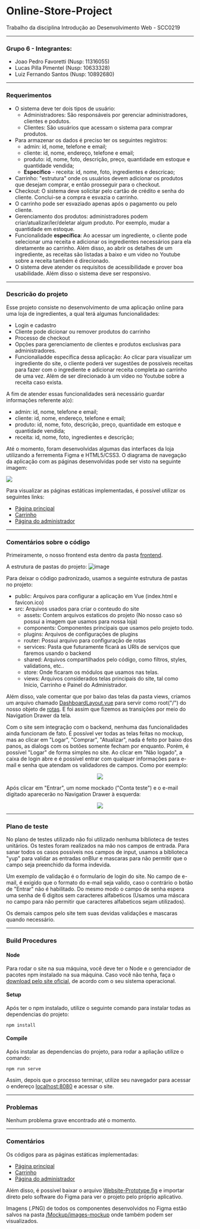 # Online-Store-Project

Trabalho da disciplina Introdução ao Desenvolvimento Web - SCC0219

---

### Grupo 6 - Integrantes:

- Joao Pedro Favoretti (Nusp: 11316055)
- Lucas Pilla Pimentel (Nusp: 10633328)
- Luiz Fernando Santos (Nusp: 10892680)

---

### Requerimentos

- O sistema deve ter dois tipos de usuário:
    - Administradores: São responsáveis por gerenciar administradores, clientes e podutos.
    - Clientes: São usuários que acessam o sistema para comprar produtos.
- Para armazenar os dados é preciso ter os seguintes registros:
    - admin: id, nome, telefone e email;
    - cliente: id, nome, endereço, telefone e email;
    - produto: id, nome, foto, descrição, preço, quantidade em estoque e quantidade vendida;
    - **Específico** - receita: id, nome, foto, ingredientes e descricao;
- Carrinho: "estrutura" onde os usuários devem adicionar os produtos que desejam comprar, e então prosseguir para o checkout.
-  Checkout: O sistema deve solicitar pelo cartão de crédito e senha do cliente. Conclui-se a compra e esvazia o carrinho.
- O carrinho pode ser esvaziado apenas após o pagamento ou pelo cliente.
- Gerenciamento dos produtos: administradores podem criar/atualizar/ler/deletar algum produto. Por exemplo, mudar a quantidade em estoque.
- Funcionalidade **específica**: Ao acessar um ingrediente, o cliente pode selecionar uma receita e adicionar os ingredientes necessários para ela diretamente ao carrinho. Além disso, ao abrir os detalhes de um ingrediente, as receitas são listadas a baixo e um video no Youtube sobre a receita também é direcionado.
- O sistema deve atender os requisitos de acessibilidade e prover boa usabilidade. Além disso o sistema deve ser responsivo.

---

### Descricão do projeto

Esse projeto consiste no desenvolvimento de uma aplicação online para uma loja de ingredientes, a qual terá algumas funcionalidades:

- Login e cadastro
- Cliente pode dicionar ou remover produtos do carrinho
- Processo de checkout
- Opções para gerenciamento de clientes e produtos exclusivas para administradores.
- Funcionaliadde específica dessa aplicação: Ao clicar para visualizar um ingrediente do site, o cliente poderá ver sugestões de possíveis receitas para fazer com o ingrediente e adicionar receita completa ao carrinho de uma vez. Além de ser direcionado à um video no Youtube sobre a receita caso exista.

A fim de atender essas funcionalidades será necessário guardar informações referente a(o):
- admin: id, nome, telefone e email;
- cliente: id, nome, endereço, telefone e email;
- produto: id, nome, foto, descrição, preço, quantidade em estoque e quantidade vendida;
- receita: id, nome, foto, ingredientes e descrição;


Até o momento, foram desenvolvidas algumas das interfaces da loja utilizando a ferrementa Figma e HTML5/CSS3. O diagrama de navegação da aplicação com as páginas desenvolvidas pode ser visto na seguinte imagem:


<img src="https://docs.google.com/drawings/d/e/2PACX-1vQwnxKMqVyg2b3LG4fyccQgSx_RdGMqBWtCVipjJF4xozRtMyHfKtNJks_RUJ9YgIAi7qbzlN-ZyiPr/pub?w=1829&amp;h=940">


Para visualizar as páginas estáticas implementadas, é possível utilizar os seguintes links:
- [Página principal](https://joaofavoretti.github.io/Online-Store-Project/Mockup/pagina-principal.html)
- [Carrinho](https://joaofavoretti.github.io/Online-Store-Project/Mockup/cart.html)
- [Página do administrador](https://joaofavoretti.github.io/Online-Store-Project/Mockup/admin-page.html)

---

### Comentários sobre o código
Primeiramente, o nosso frontend esta dentro da pasta [frontend](https://github.com/joaofavoretti/Online-Store-Project/tree/main/frontend).

A estrutura de pastas do projeto:
![image](https://user-images.githubusercontent.com/31491328/123684391-c5dd4600-d823-11eb-9535-3e76c6ccf167.png)

Para deixar o código padronizado, usamos a seguinte estrutura de pastas no projeto:
- public: Arquivos para configurar a aplicação em Vue (index.html e favicon.ico)
- src: Arquivos usados para criar o conteudo do site
    - assets: Contem arquivos estaticos do projeto (No nosso caso só possui a imagem que usamos para nossa loja)
    - components: Componentes principais que usamos pelo projeto todo.
    - plugins: Arquivos de configurações de plugins
    - router: Possui arquivo para configuração de rotas
    - services: Pasta que futuramente ficará as URIs de serviços que faremos usando o backend
    - shared: Arquivos compartilhados pelo código, como filtros, styles, validations, etc..
    - store: Onde ficaram os módulos que usamos nas telas.
    - views: Arquivos considerados telas principais do site, tal como Inicio, Carrinho e Painel do Administrador.

Além disso, vale comentar que por baixo das telas da pasta views, criamos um arquivo chamado [DashboardLayout.vue](https://github.com/joaofavoretti/Online-Store-Project/blob/main/frontend/src/components/layout/DashboardLayout.vue) para servir como root("/") do nosso objeto de [rotas](https://github.com/joaofavoretti/Online-Store-Project/blob/main/frontend/src/router/index.ts). E foi assim que fizemos as transições por meio do Navigation Drawer da tela.

Com o site sem integração com o backend, nenhuma das funcionalidades ainda funcionam de fato. É possível ver todas as telas feitas no mockup, mas ao clicar em "Logar", "Comprar", "Atualizar", nada é feito por baixo dos panos, as dialogs com os botões somente fecham por enquanto. Porém, é possível "Logar" de forma simples no site. Ao clicar em "Não logado", a caixa de login abre e é possível entrar com qualquer informações para e-mail e senha que atendam os validadores de campos. Como por exemplo:

<p align="center">
    <img src="https://user-images.githubusercontent.com/31491328/123686625-5ddc2f00-d826-11eb-97ad-669e281bd08e.png">
</p>
    
Após clicar em "Entrar", um nome mockado ("Conta teste") e o e-mail digitado aparecerão no Navigation Drawer à esquerda: 

<p align="center">
    <img src="https://user-images.githubusercontent.com/31491328/123686848-9ed44380-d826-11eb-8ec1-8b92ea7172dd.png">
</p>

---

### Plano de teste
No plano de testes utilizado não foi utilizado nenhuma biblioteca de testes unitários. Os testes foram realizados na mão nos campos de entrada.
Para sanar todos os casos possíveis nos campos de input, usamos a biblioteca "yup" para validar as entradas onBlur e mascaras para não permitir que o campo seja preenchido da forma indevida.

Um exemplo de validação é o formulario de login do site. No campo de e-mail, é exigido que o formato do e-mail seja valido, caso o contrário o botão de "Entrar" não é habilitado. Do mesmo modo o campo de senha espera uma senha de 6 digitos sem caracteres alfabeticos (Usamos uma máscara no campo para não permitir que caracteres alfabeticos sejam utilizados).

Os demais campos pelo site tem suas devidas validações e mascaras quando necessário.

---

### Build Procedures
#### Node
Para rodar o site na sua máquina, você deve ter o Node e o gerenciador de pacotes npm instalado na sua máquina.
Caso você não tenha, faça o [download pelo site oficial](https://nodejs.org/pt-br/download/package-manager/), de acordo com o seu sistema operacional. 

#### Setup
Após ter o npm instalado, utilize o seguinte comando para instalar todas as dependencias do projeto:
```
npm install
```

#### Compile
Após instalar as dependencias do projeto, para rodar a apliação utilize o comando:
```
npm run serve
```

Assim, depois que o processo terminar, utilize seu navegador para acessar o endereço [localhost:8080](http://localhost:8080) e acessar o site.

---

### Problemas
Nenhum problema grave encontrado até o momento.

---

### Comentários

Os códigos para as páginas estáticas implementadas:
- [Página principal](Mockup/pagina-principal.html)
- [Carrinho](Mockup/cart.html)
- [Página do administrador](Mockup/admin-page.html)

Além disso, é possivel baixar o arquivo [Website-Prototype.fig](Website-Prototype.fig) e importar direto pelo software do Figma para ver o projeto pelo próprio aplicativo.

Imagens (.PNG) de todos os componentes desenvolvidos no Figma estão salvos na pasta [/Mockup/images-mockup](/Mockup/images-mockup) onde também podem ser visualizados.
